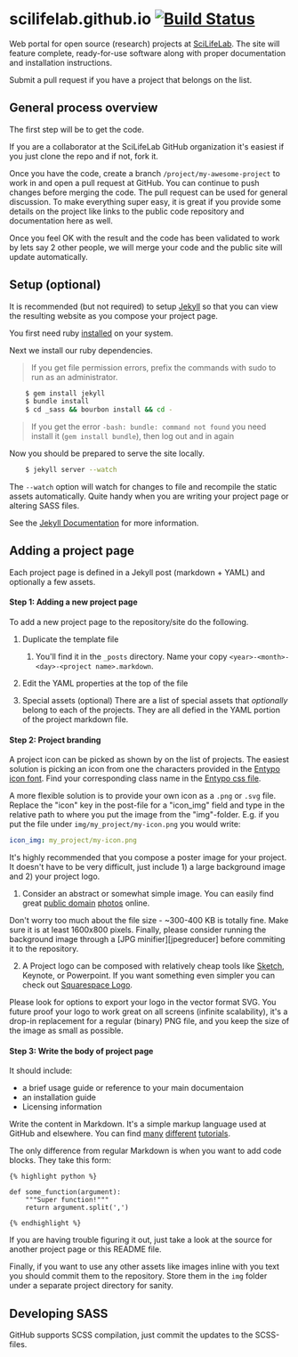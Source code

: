 # scilifelab.github.io [![Build Status](https://travis-ci.org/SciLifeLab/scilifelab.github.io.svg?branch=master)](https://travis-ci.org/SciLifeLab/scilifelab.github.io)

Web portal for open source (research) projects at [SciLifeLab](http://www.scilifelab.se/). The site will feature complete, ready-for-use software along with proper documentation and installation instructions.

Submit a pull request if you have a project that belongs on the list.


## General process overview
The first step will be to get the code.

If you are a collaborator at the SciLifeLab GitHub organization it's easiest if you just clone the repo and if not, fork it.

Once you have the code, create a branch ``/project/my-awesome-project`` to work in and open a pull request at GitHub. You can continue to push changes before merging the code. The pull request can be used for general discussion. To make everything super easy, it is great if you provide some details on the project like links to the public code repository and documentation here as well.

Once you feel OK with the result and the code has been validated to work by lets say 2 other people, we will merge your code and the public site will update automatically.


## Setup (optional)
It is recommended (but not required) to setup [Jekyll][jekyll] so that you can view the resulting website as you compose your project page.

You first need ruby [installed][ruby install] on your system.

Next we install our ruby dependencies.

> If you get file permission errors, prefix the commands with sudo to run as an administrator.

```bash
    $ gem install jekyll
    $ bundle install
    $ cd _sass && bourbon install && cd -
```

> If you get the error `-bash: bundle: command not found` you need install it (`gem install bundle`), then log out and in again

Now you should be prepared to serve the site locally.

```bash
    $ jekyll server --watch
```

The ``--watch`` option will watch for changes to file and recompile the static assets automatically. Quite handy when you are writing your project page or altering SASS files.

See the [Jekyll Documentation](http://jekyllrb.com/docs/installation/) for more information.


## Adding a project page
Each project page is defined in a Jekyll post (markdown + YAML) and optionally a few assets.

#### Step 1: Adding a new project page
To add a new project page to the repository/site do the following.

1. Duplicate the template file

	1. You'll find it in the ``_posts`` directory. Name your copy ``<year>-<month>-<day>-<project name>.markdown``.

2. Edit the YAML properties at the top of the file

3. Special assets (optional)
There are a list of special assets that *optionally* belong to each of the projects. They are all defied in the YAML portion of the project markdown file.

#### Step 2: Project branding
A project icon can be picked as shown by on the list of projects. The easiest solution is picking an icon from one the characters provided in the [Entypo icon font][entypo]. Find your corresponding class name in the [Entypo css file](http://cdn.jsdelivr.net/font-entypo/0.1/dev/entypo.css).

A more flexible solution is to provide your own icon as a ``.png`` or ``.svg`` file. Replace the "icon" key in the post-file for a "icon_img" field and type in the relative path to where you put the image from the "img"-folder. E.g. if you put the file under ``img/my_project/my-icon.png`` you would write:

```yaml
icon_img: my_project/my-icon.png
```

It's highly recommended that you compose a poster image for your project. It doesn't have to be very difficult, just include 1) a large background image and 2) your project logo.

1. Consider an abstract or somewhat simple image. You can easily find great [public domain][unsplash] [photos][magdeleine] online.

Don't worry too much about the file size - ~300-400 KB is totally fine. Make sure it is at least 1600x800 pixels. Finally, please consider running the background image through a [JPG minifier][jpegreducer] before commiting it to the repository.

2. A Project logo can be composed with relatively cheap tools like [Sketch][sketch], Keynote, or Powerpoint. If you want something even simpler you can check out [Squarespace Logo](http://www.squarespace.com/logo/).

Please look for options to export your logo in the vector format SVG. You  future proof your logo to work great on all screens (infinite scalability), it's a drop-in replacement for a regular (binary) PNG file, and you keep the size of the image as small as possible.


#### Step 3: Write the body of project page

It should include:
- a brief usage guide or reference to your main documentaion
- an installation guide
- Licensing information

Write the content in Markdown. It's a simple markup language used at GitHub and elsewhere. You can find [many][gh-markdown] [different][tuts-markdown] [tutorials][md-tutorial].

The only difference from regular Markdown is when you want to add code blocks. They take this form:

```liquid
{% highlight python %}

def some_function(argument):
    """Super function!"""
    return argument.split(',')

{% endhighlight %}
```

If you are having trouble figuring it out, just take a look at the source for another project page or this README file.

Finally, if you want to use any other assets like images inline with you text you should commit them to the repository. Store them in the ``img`` folder under a separate project directory for sanity.


## Developing SASS
GitHub supports SCSS compilation, just commit the updates to the SCSS-files.


[ruby install]: https://www.google.com/search?q=install+ruby&oq=install+ruby&aqs=chrome..69i57j0l5.469j0j1&sourceid=chrome&es_sm=91&ie=UTF-8 "Google 'ruby install'"
[jekyll]: http://jekyllrb.com/
[entypo]: http://www.entypo.com/characters/
[entypo-css]: http://cdn.jsdelivr.net/font-entypo/0.1/dev/entypo.css
[gh-markdown]: https://help.github.com/articles/markdown-basics
[tuts-markdown]: http://code.tutsplus.com/tutorials/markdown-the-ins-and-outs--net-25482
[md-tutorial]: http://markdowntutorial.com/
[sketch]: http://bohemiancoding.com/sketch/
[unsplash]: http://unsplash.com/
[magdeleine]: http://magdeleine.co/
